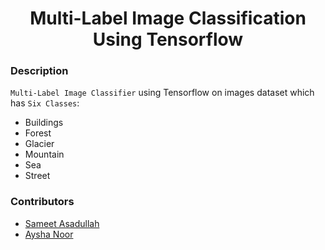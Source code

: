<h1 align="center">Multi-Label Image Classification Using Tensorflow</h1>

### Description
`Multi-Label Image Classifier` using Tensorflow on images dataset which has `Six Classes`:
- Buildings
- Forest
- Glacier
- Mountain
- Sea
- Street

### Contributors
- [Sameet Asadullah](https://github.com/SameetAsadullah)
- [Aysha Noor](https://github.com/ayshanoorr)
